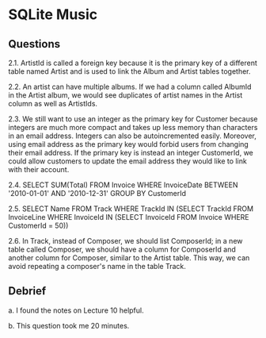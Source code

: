 # SQLite Music

## Questions

2.1. ArtistId is called a foreign key because it is the primary key of a different table named Artist and is used to link the Album and Artist tables together.

2.2. An artist can have multiple albums. If we had a column called AlbumId in the Artist album, we would see duplicates of artist names in the Artist column as well as ArtistIds.

2.3. We still want to use an integer as the primary key for Customer because integers are much more compact and takes up less memory than characters in an email address. Integers can also be autoincremented easily. Moreover, using email address as the primary key would forbid users from changing their email address. If the primary key is instead an integer CustomerId, we could allow customers to update the email address they would like to link with their account.

2.4. SELECT SUM(Total) FROM Invoice WHERE InvoiceDate BETWEEN '2010-01-01' AND '2010-12-31' GROUP BY CustomerId

2.5. SELECT Name FROM Track WHERE TrackId IN (SELECT TrackId FROM InvoiceLine WHERE InvoiceId IN (SELECT InvoiceId FROM Invoice WHERE CustomerId = 50))

2.6. In Track, instead of Composer, we should list ComposerId; in a new table called Composer, we should have a column for ComposerId and another column for Composer, similar to the Artist table. This way, we can avoid repeating a composer's name in the table Track.


## Debrief

a. I found the notes on Lecture 10 helpful.

b. This question took me 20 minutes.

